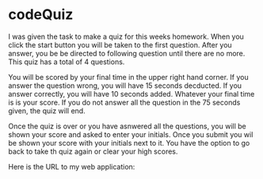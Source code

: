 # codeQuiz


I was given the task to make a quiz for this weeks homework. When you click the start button you will be taken to the first question. After you answer, you be be directed to following question until there are no more. 
This quiz has a total of 4 questions. 

You will be scored by your final time in the upper right hand corner. If you answer the question wrong, you will have 15 seconds decducted. If you answer correctly, you will have 10 seconds added. Whatever your final time is is your score. If you do not answer all the question in the 75 seconds given, the quiz will end.

Once the quiz is over or you have asnwered all the questions, you will be shown your score and asked to enter your initials. Once you submit you wil be shown your score with your initials next to it. You have the option to go back to take th quiz again or clear your high scores. 


Here is the URL to my web application: 